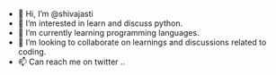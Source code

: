 - 👋 Hi, I’m @shivajasti
- 👀 I’m interested in learn and discuss python.
- 🌱 I’m currently learning programming languages.
- 💞️ I’m looking to collaborate on learnings and discussions related to coding.
- 📫 Can reach me on twitter ..

<!---
shivajasti/shivajasti is a ✨ special ✨ repository because its `README.md` (this file) appears on your GitHub profile.
You can click the Preview link to take a look at your changes.
--->
